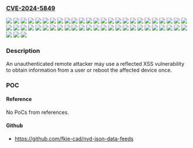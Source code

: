 ### [CVE-2024-5849](https://cve.mitre.org/cgi-bin/cvename.cgi?name=CVE-2024-5849)
![](https://img.shields.io/static/v1?label=Product&message=ICDM-RX%2FEN-2DB9%2FRJ45-DIN&color=blue)
![](https://img.shields.io/static/v1?label=Product&message=ICDM-RX%2FEN-2ST%2FRJ45-DIN&color=blue)
![](https://img.shields.io/static/v1?label=Product&message=ICDM-RX%2FEN-4DB9%2F2RJ45-DIN&color=blue)
![](https://img.shields.io/static/v1?label=Product&message=ICDM-RX%2FEN-DB9%2FRJ45-DIN&color=blue)
![](https://img.shields.io/static/v1?label=Product&message=ICDM-RX%2FEN-DB9%2FRJ45-PM&color=blue)
![](https://img.shields.io/static/v1?label=Product&message=ICDM-RX%2FEN-ST%2FRJ45-DIN&color=blue)
![](https://img.shields.io/static/v1?label=Product&message=ICDM-RX%2FEN1-2DB9%2FRJ45-DIN&color=blue)
![](https://img.shields.io/static/v1?label=Product&message=ICDM-RX%2FEN1-2ST%2FRJ45-DIN&color=blue)
![](https://img.shields.io/static/v1?label=Product&message=ICDM-RX%2FEN1-4DB9%2F2RJ45-DIN&color=blue)
![](https://img.shields.io/static/v1?label=Product&message=ICDM-RX%2FEN1-DB9%2FRJ45-DIN&color=blue)
![](https://img.shields.io/static/v1?label=Product&message=ICDM-RX%2FEN1-DB9%2FRJ45-PM&color=blue)
![](https://img.shields.io/static/v1?label=Product&message=ICDM-RX%2FEN1-ST%2FRJ45-DIN&color=blue)
![](https://img.shields.io/static/v1?label=Product&message=ICDM-RX%2FMOD-16RJ45%2F2RJ45-PM&color=blue)
![](https://img.shields.io/static/v1?label=Product&message=ICDM-RX%2FMOD-2DB9%2FRJ45-DIN&color=blue)
![](https://img.shields.io/static/v1?label=Product&message=ICDM-RX%2FMOD-2ST%2FRJ45-DIN&color=blue)
![](https://img.shields.io/static/v1?label=Product&message=ICDM-RX%2FMOD-4DB9%2F2RJ45-DIN&color=blue)
![](https://img.shields.io/static/v1?label=Product&message=ICDM-RX%2FMOD-DB9%2FRJ45-DIN&color=blue)
![](https://img.shields.io/static/v1?label=Product&message=ICDM-RX%2FMOD-DB9%2FRJ45-PM&color=blue)
![](https://img.shields.io/static/v1?label=Product&message=ICDM-RX%2FMOD-ST%2FRJ45-DIN&color=blue)
![](https://img.shields.io/static/v1?label=Product&message=ICDM-RX%2FPN-2DB9%2FRJ45-DIN&color=blue)
![](https://img.shields.io/static/v1?label=Product&message=ICDM-RX%2FPN-2ST%2FRJ45-DIN&color=blue)
![](https://img.shields.io/static/v1?label=Product&message=ICDM-RX%2FPN-4DB9%2F2RJ45-DIN&color=blue)
![](https://img.shields.io/static/v1?label=Product&message=ICDM-RX%2FPN-DB9%2FRJ45-DIN&color=blue)
![](https://img.shields.io/static/v1?label=Product&message=ICDM-RX%2FPN-DB9%2FRJ45-PM&color=blue)
![](https://img.shields.io/static/v1?label=Product&message=ICDM-RX%2FPN-ST%2FRJ45-DIN&color=blue)
![](https://img.shields.io/static/v1?label=Product&message=ICDM-RX%2FPN1-2DB9%2FRJ45-DIN&color=blue)
![](https://img.shields.io/static/v1?label=Product&message=ICDM-RX%2FPN1-2ST%2FRJ45-DIN&color=blue)
![](https://img.shields.io/static/v1?label=Product&message=ICDM-RX%2FPN1-4DB9%2F2RJ45-DIN&color=blue)
![](https://img.shields.io/static/v1?label=Product&message=ICDM-RX%2FPN1-DB9%2FRJ45-DIN&color=blue)
![](https://img.shields.io/static/v1?label=Product&message=ICDM-RX%2FPN1-DB9%2FRJ45-PM&color=blue)
![](https://img.shields.io/static/v1?label=Product&message=ICDM-RX%2FPN1-ST%2FRJ45-DIN&color=blue)
![](https://img.shields.io/static/v1?label=Product&message=ICDM-RX%2FTCP-16DB9%2FRJ45-RM&color=blue)
![](https://img.shields.io/static/v1?label=Product&message=ICDM-RX%2FTCP-16RJ45%2F2RJ45-PM&color=blue)
![](https://img.shields.io/static/v1?label=Product&message=ICDM-RX%2FTCP-16RJ45%2FRJ45-RM&color=blue)
![](https://img.shields.io/static/v1?label=Product&message=ICDM-RX%2FTCP-2DB9%2FRJ45-DIN&color=blue)
![](https://img.shields.io/static/v1?label=Product&message=ICDM-RX%2FTCP-2ST%2FRJ45-DIN&color=blue)
![](https://img.shields.io/static/v1?label=Product&message=ICDM-RX%2FTCP-32RJ45%2FRJ45-RM&color=blue)
![](https://img.shields.io/static/v1?label=Product&message=ICDM-RX%2FTCP-4DB9%2F2RJ45-DIN&color=blue)
![](https://img.shields.io/static/v1?label=Product&message=ICDM-RX%2FTCP-4DB9%2F2RJ45-PM&color=blue)
![](https://img.shields.io/static/v1?label=Product&message=ICDM-RX%2FTCP-8DB9%2F2RJ45-PM&color=blue)
![](https://img.shields.io/static/v1?label=Product&message=ICDM-RX%2FTCP-DB9%2FRJ45-DIN&color=blue)
![](https://img.shields.io/static/v1?label=Product&message=ICDM-RX%2FTCP-DB9%2FRJ45-PM&color=blue)
![](https://img.shields.io/static/v1?label=Product&message=ICDM-RX%2FTCP-DB9%2FRJ45-PM2&color=blue)
![](https://img.shields.io/static/v1?label=Product&message=ICDM-RX%2FTCP-ST%2FRJ45-DIN&color=blue)
![](https://img.shields.io/static/v1?label=Version&message=EIP%2FModbus%20&color=brightgreen)
![](https://img.shields.io/static/v1?label=Version&message=EtherNet%2FIP%20&color=brightgreen)
![](https://img.shields.io/static/v1?label=Version&message=Modbus%20Router%20&color=brightgreen)
![](https://img.shields.io/static/v1?label=Version&message=Modbus%20Server%20&color=brightgreen)
![](https://img.shields.io/static/v1?label=Version&message=Modbus%20TCP%20&color=brightgreen)
![](https://img.shields.io/static/v1?label=Version&message=PROFINET%20&color=brightgreen)
![](https://img.shields.io/static/v1?label=Version&message=PROFINET%2FModbus%20&color=brightgreen)
![](https://img.shields.io/static/v1?label=Version&message=SocketServer%20&color=brightgreen)
![](https://img.shields.io/static/v1?label=Vulnerability&message=CWE-79%20Improper%20Neutralization%20of%20Input%20During%20Web%20Page%20Generation%20('Cross-site%20Scripting')&color=brightgreen)

### Description

An unauthenticated remote attacker may use a reflected XSS vulnerability to obtain information from a user or reboot the affected device once.

### POC

#### Reference
No PoCs from references.

#### Github
- https://github.com/fkie-cad/nvd-json-data-feeds


